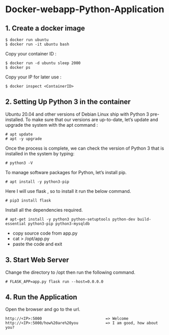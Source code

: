 # Docker-webapp-Python-Application


## 1. Create a docker image 

```
$ docker run ubuntu
$ docker run -it ubuntu bash
```

Copy your container ID :

 ```
 $ docker run -d ubuntu sleep 2000
 $ docker ps
 ```

Copy your IP for later use :

```
$ docker inspect <ContainerID>
```


## 2. Setting Up Python 3 in the container

Ubuntu 20.04 and other versions of Debian Linux ship with Python 3 pre-installed. To make sure that our versions are up-to-date, let’s update and upgrade the system with the apt command :

```
# apt update
# apt -y upgrade
```


Once the process is complete, we can check the version of Python 3 that is installed in the system by typing:

```
# python3 -V 
```


To manage software packages for Python, let’s install pip.

```
# apt install -y python3-pip
```


Here I will use flask , so to install it run the below command.

```
# pip3 install flask
```


Install all the dependencies required.

```
# apt-get install -y python3 python-setuptools python-dev build-essential python3-pip python3-mysqldb
```


* copy source code from app.py
* cat > /opt/app.py
* paste the code and exit



## 3. Start Web Server

Change the directory to /opt then run the following command.
```
# FLASK_APP=app.py flask run --host=0.0.0.0
```


## 4. Run the Application

Open the browser and go to the url.

```
http://<IP>:5000                            => Welcome
http://<IP>:5000/how%20are%20you            => I am good, how about you?
```








